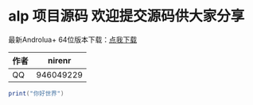 # alp 项目源码 欢迎提交源码供大家分享
最新Androlua+ 64位版本下载：[点我下载](https://raw.githubusercontent.com/androlua/alp/d95fda3067c635401a4af5b127282037e26b464e/AndroLua%2B5.0.16.apk)

|作者|nirenr|
|---|---
|QQ|946049229

```lua
print("你好世界")
```
